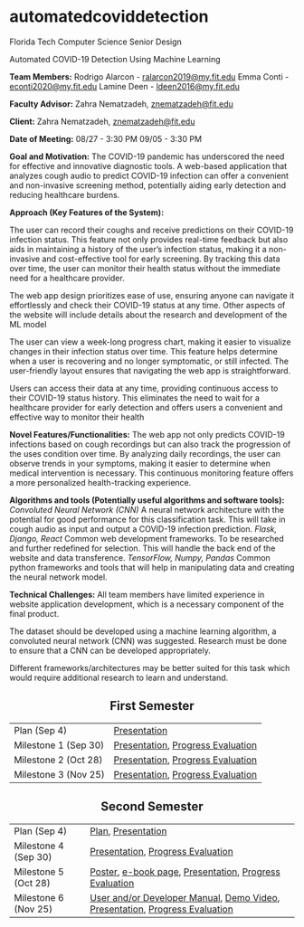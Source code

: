 # automatedcoviddetection
Florida Tech Computer Science Senior Design 

Automated COVID-19 Detection Using Machine Learning






**Team Members:**
Rodrigo Alarcon - ralarcon2019@my.fit.edu
Emma Conti - econti2020@my.fit.edu
Lamine Deen - ldeen2016@my.fit.edu

**Faculty Advisor:**
Zahra Nematzadeh, znematzadeh@fit.edu

**Client:**
Zahra Nematzadeh, znematzadeh@fit.edu

**Date of Meeting:**
08/27 - 3:30 PM
09/05 - 3:30 PM

**Goal and Motivation:**
The COVID-19 pandemic has underscored the need for effective and innovative diagnostic tools. A web-based application that analyzes cough audio to predict COVID-19 infection can offer a convenient and non-invasive screening method, potentially aiding early detection and reducing healthcare burdens.

**Approach (Key Features of the System):**

The user can record their coughs and receive predictions on their COVID-19 infection status. This feature not only provides real-time feedback but also aids in maintaining a history of the user’s infection status, making it a non-invasive and cost-effective tool for early screening. By tracking this data over time, the user can monitor their health status without the immediate need for a healthcare provider.

The web app design prioritizes ease of use, ensuring anyone can navigate it effortlessly and check their COVID-19 status at any time. Other aspects of the website will include details about the research and development of the ML model

The user can view a week-long progress chart, making it easier to visualize changes in their infection status over time. This feature helps determine when a user is recovering and no longer symptomatic, or still infected. The user-friendly layout ensures that navigating the web app is straightforward.

Users can access their data at any time, providing continuous access to their COVID-19 status history. This eliminates the need to wait for a healthcare provider for early detection and offers users a convenient and effective way to monitor their health

**Novel Features/Functionalities:**
The web app not only predicts COVID-19 infections based on cough recordings but can also track the progression of the uses condition over time. By analyzing daily recordings, the user can observe trends in your symptoms, making it easier to determine when medical intervention is necessary. This continuous monitoring feature offers a more personalized health-tracking experience.

**Algorithms and tools (Potentially useful algorithms and software tools):**
	*Convoluted Neural Network (CNN)*
A neural network architecture with the potential for good performance for this classification task. This will take in cough audio as input and output a COVID-19 infection prediction.
	*Flask, Django, React*
Common web development frameworks. To be researched and further redefined for selection. This will handle the back end of the website and data transference.
	*TensorFlow, Numpy, Pandas*
Common python frameworks and tools that will help in manipulating data and creating the neural network model.
	
**Technical Challenges:**
All team members have limited experience in website application development, which is a necessary component of the final product.

The dataset should be developed using a machine learning algorithm, a convoluted neural network (CNN) was suggested. Research must be done to ensure that a CNN can be developed appropriately.

Different frameworks/architectures may be better suited for this task which would require additional research to learn and understand.





<!---
**Milestone 1 Tasks (Sep 30):**
Pick framework (web)
Pick framework (ML)
Research sound classification 
Audio to image conversion
Design ML workflow (Beginning to end)
Design web workflow & high-level design
User interactions SSD
Develop a testing plan for ML
Develop a testing plan for Web
Becoming familiar with CNN and RNN
RNN for potential future predictions (infection outlook)
Becoming familiar with web-dev
	
**Milestone 2 Tasks (Oct 28):**
Refine ML workflow
Begin feature engineering on dataset
Begin working on web framework front end
Begin working on web framework back end

**Milestone 3 Tasks (Nov 25):**
Begin ML testing
Begin web testing
Integrating base ML model with web using a Neural Network (NN) framework
-->
<div align="center">
<h2>First Semester</h2>
  <table>
    <tr>
      <td>Plan (Sep 4)</td>
      <td><a href="Project Plan Fall 2024 Presentation.pdf">Presentation</a></td>
    </tr>
    <tr>
      <td>Milestone 1 (Sep 30)</td>
      <td>
	<!---
        <a href="#">Requirement</a>, 
        <a href="#">Design</a>, 
        <a href="#">Test</a>, 
	-->
        <a href="Milestone One Fall 2024 Senior Design.pdf">Presentation</a>, 
        <a href="Milestone One Progress Evaluation.pdf">Progress Evaluation</a>
      </td>
    </tr>
    <tr>
      <td>Milestone 2 (Oct 28)</td>
      <td><a href="#">Presentation</a>, <a href="#">Progress Evaluation</a></td>
    </tr>
    <tr>
      <td>Milestone 3 (Nov 25)</td>
      <td><a href="#">Presentation</a>, <a href="#">Progress Evaluation</a></td>
    </tr>
  </table>

  <h2>Second Semester</h2>
  <table>
    <tr>
      <td>Plan (Sep 4)</td>
      <td><a href="#">Plan</a>, <a href="#">Presentation</a></td>
    </tr>
    <tr>
      <td>Milestone 4 (Sep 30)</td>
      <td><a href="#">Presentation</a>, <a href="#">Progress Evaluation</a></td>
    </tr>
    <tr>
      <td>Milestone 5 (Oct 28)</td>
      <td>
        <a href="#">Poster</a>, 
        <a href="#">e-book page</a>, 
        <a href="#">Presentation</a>, 
        <a href="#">Progress Evaluation</a>
      </td>
    </tr>
    <tr>
      <td>Milestone 6 (Nov 25)</td>
      <td>
        <a href="#">User and/or Developer Manual</a>, 
        <a href="#">Demo Video</a>, 
        <a href="#">Presentation</a>, 
        <a href="#">Progress Evaluation</a>
      </td>
    </tr>
  </table>
</div>
